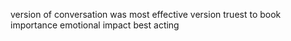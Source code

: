 version of conversation was most effective
version truest to book
importance
emotional impact
best acting


